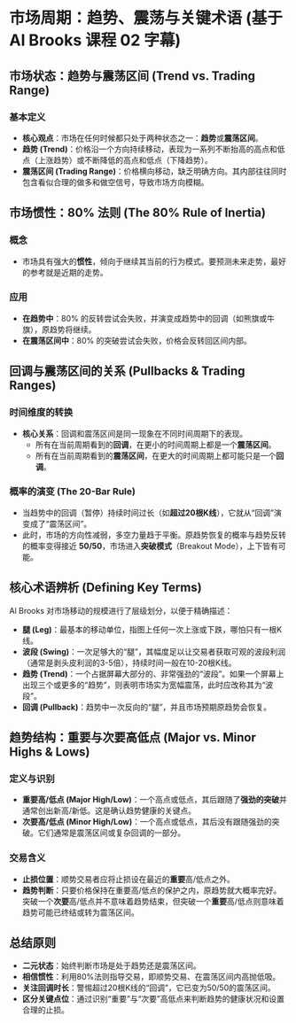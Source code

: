 # 市场周期：趋势、震荡与关键术语 (基于 Al Brooks 课程 02 字幕)

## 市场状态：趋势与震荡区间 (Trend vs. Trading Range)

### 基本定义
-   **核心观点**：市场在任何时候都只处于两种状态之一：**趋势**或**震荡区间**。
-   **趋势 (Trend)**：价格沿一个方向持续移动，表现为一系列不断抬高的高点和低点（上涨趋势）或不断降低的高点和低点（下降趋势）。
-   **震荡区间 (Trading Range)**：价格横向移动，缺乏明确方向。其内部往往同时包含看似合理的做多和做空信号，导致市场方向模糊。

## 市场惯性：80% 法则 (The 80% Rule of Inertia)

### 概念
-   市场具有强大的**惯性**，倾向于继续其当前的行为模式。要预测未来走势，最好的参考就是近期的走势。

### 应用
-   **在趋势中**：80% 的反转尝试会失败，并演变成趋势中的回调（如熊旗或牛旗），原趋势将继续。
-   **在震荡区间中**：80% 的突破尝试会失败，价格会反转回区间内部。

## 回调与震荡区间的关系 (Pullbacks & Trading Ranges)

### 时间维度的转换
-   **核心关系**：回调和震荡区间是同一现象在不同时间周期下的表现。
    -   所有在当前周期看到的**回调**，在更小的时间周期上都是一个**震荡区间**。
    -   所有在当前周期看到的**震荡区间**，在更大的时间周期上都可能只是一个**回调**。

### 概率的演变 (The 20-Bar Rule)
-   当趋势中的回调（暂停）持续时间过长（如**超过20根K线**），它就从“回调”演变成了“震荡区间”。
-   此时，市场的方向性减弱，多空力量趋于平衡。原趋势恢复的概率与趋势反转的概率变得接近 **50/50**，市场进入**突破模式**（Breakout Mode），上下皆有可能。

## 核心术语辨析 (Defining Key Terms)

Al Brooks 对市场移动的规模进行了层级划分，以便于精确描述：

-   **腿 (Leg)**：最基本的移动单位，指图上任何一次上涨或下跌，哪怕只有一根K线。
-   **波段 (Swing)**：一次足够大的“腿”，其幅度足以让交易者获取可观的波段利润（通常是剥头皮利润的3-5倍），持续时间一般在10-20根K线。
-   **趋势 (Trend)**：一个占据屏幕大部分的、非常强劲的“波段”。如果一个屏幕上出现三个或更多的“趋势”，则表明市场实为宽幅震荡，此时应改称其为“波段”。
-   **回调 (Pullback)**：趋势中一次反向的“腿”，并且市场预期原趋势会恢复。

## 趋势结构：重要与次要高低点 (Major vs. Minor Highs & Lows)

### 定义与识别
-   **重要高/低点 (Major High/Low)**：一个高点或低点，其后跟随了**强劲的突破**并通常创出新高/新低。这是确认趋势健康的关键点。
-   **次要高/低点 (Minor High/Low)**：一个高点或低点，其后没有跟随强劲的突破。它们通常是震荡区间或复杂回调的一部分。

### 交易含义
-   **止损位置**：顺势交易者应将止损设在最近的**重要**高/低点之外。
-   **趋势判断**：只要价格保持在重要高/低点的保护之内，原趋势就大概率完好。突破一个**次要**高/低点并不意味着趋势结束，但突破一个**重要**高/低点则意味着趋势可能已终结或转为震荡区间。

## 总结原则
-   **二元状态**：始终判断市场是处于趋势还是震荡区间。
-   **相信惯性**：利用80%法则指导交易，即顺势交易、在震荡区间内高抛低吸。
-   **关注回调时长**：警惕超过20根K线的“回调”，它已变为50/50的震荡区间。
-   **区分关键点位**：通过识别“重要”与“次要”高低点来判断趋势的健康状况和设置合理的止损。